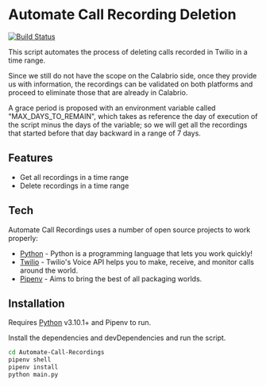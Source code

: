 # Automate Call Recording Deletion

[![Build Status](https://travis-ci.org/joemccann/dillinger.svg?branch=master)](https://travis-ci.org/joemccann/dillinger)

This script automates the process of deleting calls recorded in Twilio in a time range.

Since we still do not have the scope on the Calabrio side, once they provide us with information, the recordings can be validated on both platforms and proceed to eliminate those that are already in Calabrio.

A grace period is proposed with an environment variable called "MAX_DAYS_TO_REMAIN", which takes as reference the day of execution of the script minus the days of the variable; so we will get all the recordings that started before that day backward in a range of 7 days.

## Features

- Get all recordings in a time range
- Delete recordings in a time range

## Tech

Automate Call Recordings uses a number of open source projects to work properly:

- [Python] - Python is a programming language that lets you work quickly!
- [Twilio] - Twilio's Voice API helps you to make, receive, and monitor calls around the world.
- [Pipenv] - Aims to bring the best of all packaging worlds.

## Installation

Requires [Python] v3.10.1+ and Pipenv to run.

Install the dependencies and devDependencies and run the script.

```sh
cd Automate-Call-Recordings
pipenv shell
pipenv install
python main.py
```

[//]: # (These are reference links used in the body of this note and get stripped out when the markdown processor does its job. There is no need to format nicely because it shouldn't be seen. Thanks SO - http://stackoverflow.com/questions/4823468/store-comments-in-markdown-syntax)

   [Python]: <https://www.python.org/>
   [Twilio]: <https://www.twilio.com/docs/voice/api/recording#fetch-a-recording-media-file>
   [Pipenv]: <https://pipenv.pypa.io/en/latest/>
